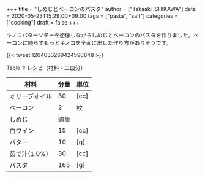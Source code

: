 +++
title = "しめじとベーコンのパスタ"
author = ["Takaaki ISHIKAWA"]
date = 2020-05-23T15:29:00+09:00
tags = ["pasta", "salt"]
categories = ["cooking"]
draft = false
+++

キノコバターソテーを想像しながらしめじとベーコンのパスタを作りました。ベーコンに頼らずもっとキノコを全面に出した作り方がありそうです。

{{< tweet 1264033269424590848 >}}

<div class="table-caption">
  <span class="table-number">Table 1</span>:
  レシピ（材料・二皿分）
</div>

| 材料      | 分量 | 単位 |
|---------|----|----|
| オリーブオイル | 30  | [cc] |
| ベーコン  | 2   | 枚   |
| しめじ    | 適量 |      |
| 白ワイン  | 15  | [cc] |
| バター    | 10  | [g]  |
| 茹で汁(1.0%) | 30  | [cc] |
| パスタ    | 165 | [g]  |
